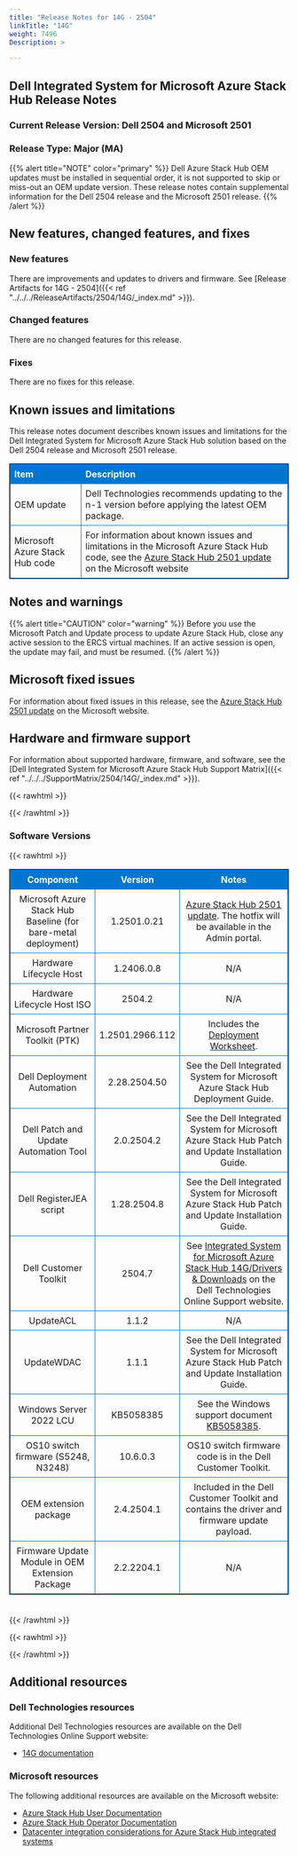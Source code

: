 ```yaml
---
title: "Release Notes for 14G - 2504"
linkTitle: "14G"
weight: 7496
Description: >

---
```


## Dell Integrated System for Microsoft Azure Stack Hub Release Notes
### Current Release Version: Dell 2504 and Microsoft 2501
### Release Type: Major (MA)

{{% alert title="NOTE" color="primary" %}}
Dell Azure Stack Hub OEM updates must be installed in sequential order, it is not supported to skip or miss-out an OEM update version. These release notes contain supplemental information for the Dell 2504 release and the Microsoft 2501 release.
{{% /alert %}}

## New features, changed features, and fixes
### New features
There are improvements and updates to drivers and firmware. See [Release Artifacts for 14G - 2504]({{< ref "../../../ReleaseArtifacts/2504/14G/_index.md" >}}).

### Changed features
There are no changed features for this release.

### Fixes
There are no fixes for this release.

## Known issues and limitations

This release notes document describes known issues and limitations for the Dell Integrated System for Microsoft Azure Stack Hub solution based on the Dell 2504 release and Microsoft 2501 release.

| Item                           | Description                                                                                                                                                                                                                                  |
| :----------------------------- | :------------------------------------------------------------------------------------------------------------------------------------------------------------------------------------------------------------------------------------------- |
| OEM update                     | Dell Technologies recommends updating to the n-1 version before applying the latest OEM package.                                                          |
| Microsoft Azure Stack Hub code | For information about known issues and limitations in the Microsoft Azure Stack Hub code, see the [Azure Stack Hub 2501 update](https://learn.microsoft.com/en-us/azure-stack/operator/release-notes?view=azs-2501) on the Microsoft website |

## Notes and warnings
{{% alert title="CAUTION" color="warning" %}}
Before you use the Microsoft Patch and Update process to update Azure Stack Hub, close any active session to the ERCS virtual machines. If an active session is open, the update may fail, and must be resumed.
{{% /alert %}}

## Microsoft fixed issues
For information about fixed issues in this release, see the [Azure Stack Hub 2501 update](https://docs.microsoft.com/en-us/azure-stack/operator/release-notes?view=azs-2501) on the Microsoft website.

## Hardware and firmware support
For information about supported hardware, firmware, and software, see the [Dell Integrated System for Microsoft Azure Stack Hub Support Matrix]({{< ref "../../../SupportMatrix/2504/14G/_index.md" >}}).

{{< rawhtml >}}

<!DOCTYPE html PUBLIC "-//W3C//DTD XHTML 1.0 Strict//EN" "http://www.w3.org/TR/xhtml1/DTD/xhtml1-strict.dtd">
<html xmlns="http://www.w3.org/1999/xhtml">
<head>

<style>
table {
    border-width:1px; border-style:solid;
    border-color:black;
    border-collapse: collapse;
    width: 100%;
    margin-bottom: 20px;
    table-layout:fixed;
    overflow-wrap: break-word;
}
th {
    border-width:1px;
    padding:7px;
    border-style:solid;
    border-color:#0076CE;
    background-color:#0076CE;
    color:#FFFFFF;
    text-align:center;
}
td {
    border-width:1px;
    padding:7px;
    border-style:solid;
    border-color:#0076CE;
    text-align:center;
}
caption {
    padding-bottom: 10px;
    color:  #0076CE;
    font-weight: bold;
    text-align: left;
    font-size: 20px;
}
</style>

</head>

<body>

<div id="content">
{{< /rawhtml >}}

### Software Versions
{{< rawhtml >}}
<table>
<colgroup><col/><col/><col/></colgroup>
<tr><th>Component</th><th>Version</th><th>Notes</th></tr>
<tr><td>Microsoft Azure Stack Hub Baseline (for bare-metal deployment)</td><td>1.2501.0.21</td><td><a href='https://learn.microsoft.com/en-us/azure-stack/operator/release-notes?view=azs-2501'>Azure Stack Hub 2501 update</a>. The hotfix will be available in the Admin portal.</td></tr>
<tr><td>Hardware Lifecycle Host</td><td>1.2406.0.8</td><td>N/A</td></tr>
<tr><td>Hardware Lifecycle Host ISO</td><td>2504.2</td><td>N/A</td></tr>
<tr><td>Microsoft Partner Toolkit (PTK)</td><td>1.2501.2966.112</td><td>Includes the <a href='https://www.powershellgallery.com/packages/Azs.Deployment.Worksheet/1.2501.2966.112'>Deployment Worksheet</a>.</td></tr>
<tr><td>Dell Deployment Automation</td><td>2.28.2504.50</td><td>See the Dell Integrated System for Microsoft Azure Stack Hub Deployment Guide.</td></tr>
<tr><td>Dell Patch and Update Automation Tool</td><td>2.0.2504.2</td><td>See the Dell Integrated System for Microsoft Azure Stack Hub Patch and Update Installation Guide.</td></tr>
<tr><td>Dell RegisterJEA script</td><td>1.28.2504.8</td><td>See the Dell Integrated System for Microsoft Azure Stack Hub Patch and Update Installation Guide.</td></tr>
<tr><td>Dell Customer Toolkit</td><td>2504.7</td><td>See <a href='https://www.dell.com/support/home/en-us/product-support/product/cloud-for-microsoft-azure-stack14g/drivers'>Integrated System for Microsoft Azure Stack Hub 14G/Drivers & Downloads</a> on the Dell Technologies Online Support website.</td></tr>
<tr><td>UpdateACL</td><td>1.1.2</td><td>N/A</td></tr>
<tr><td>UpdateWDAC</td><td>1.1.1</td><td>See the Dell Integrated System for Microsoft Azure Stack Hub Patch and Update Installation Guide.</td></tr>
<tr><td>Windows Server 2022 LCU</td><td>KB5058385</td><td>See the Windows support document <a href='https://support.microsoft.com/help/5058385'>KB5058385</a>.</td></tr>
<tr><td>OS10 switch firmware (S5248, N3248)</td><td>10.6.0.3</td><td>OS10 switch firmware code is in the Dell Customer Toolkit.</td></tr>
<tr><td>OEM extension package</td><td>2.4.2504.1</td><td>Included in the Dell Customer Toolkit and contains the driver and firmware update payload.</td></tr>
<tr><td>Firmware Update Module in OEM Extension Package</td><td>2.2.2204.1</td><td>N/A</td></tr>
</table>
<br>
{{< /rawhtml >}}

{{< rawhtml >}}
</div>

</body>

</html>


{{< /rawhtml >}}

## Additional resources

### Dell Technologies resources

Additional Dell Technologies resources are available on the Dell Technologies Online Support website:

- [14G documentation](https://www.dell.com/support/home/us/en/04/product-support/product/cloud-for-microsoft-azure-stack14g/docs)

### Microsoft resources

The following additional resources are available on the Microsoft website:

- [Azure Stack Hub User Documentation](https://learn.microsoft.com/en-us/azure/azure-stack/user/)
- [Azure Stack Hub Operator Documentation](https://learn.microsoft.com/en-us/azure/azure-stack/)
- [Datacenter integration considerations for Azure Stack Hub integrated systems](https://learn.microsoft.com/en-us/azure-stack/operator/azure-stack-datacenter-integration)
